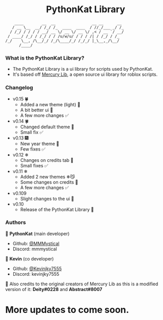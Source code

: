 <h1 align="center">PythonKat Library</h1>

```
    ____        __  __                __ __      __ 
   / __ \__  __/ /_/ /_  ____  ____  / //_/___ _/ /_
  / /_/ / / / / __/ __ \/ __ \/ __ \/ ,< / __ `/ __/
 / ____/ /_/ / /_/ / / /u/w/u/ / / / /| / /_/ / /_  
/_/    \__, /\__/_/ /_/\____/_/ /_/_/ |_\__,_/\__/  
      /____/                                        
```

### What is the PythonKat Library?
- The PythonKat Library is a ui library for scripts used by PythonKat.
- It's based off [Mercury Lib](https://github.com/deeeity/mercury-lib/tree/master), a open source ui library for roblox scripts.

### Changelog
- v0.15 🍀
  - Added a new theme (light) 💚
  - A bit better ui 🔨
  - A few more changes ✅
- v0.14 🍀
  - Changed default theme 💚
  - Small fix ✅
- v0.13 🎆
  - New year theme 🌉
  - Few fixes ✅
- v0.12 ❄
  - Changes on credits tab 🔨
  - Small fixes ✅
- v0.11 ❄
  - Added 2 new themes ❄😼
  - Some changes on credits 🔨
  - A few more changes ✅
- v0.109
  - Slight changes to the ui 📃
- v0.10
  - Release of the PythonKat Library 🔨

### Authors

👤 **PythonKat** (main developer)

* Github: [@MMMystical](https://github.com/MMMystical)
* Discord: mmmystical

👤 **Kevin** (co developer)

* Github: [@Kevinjky7555](https://github.com/Kevinjky7555)
* Discord: kevinjky7555

👤 Also credits to the original creators of Mercury Lib as this is a modified version of it: **Deity#0228** and **Abstract#8007**

# More updates to come soon.
